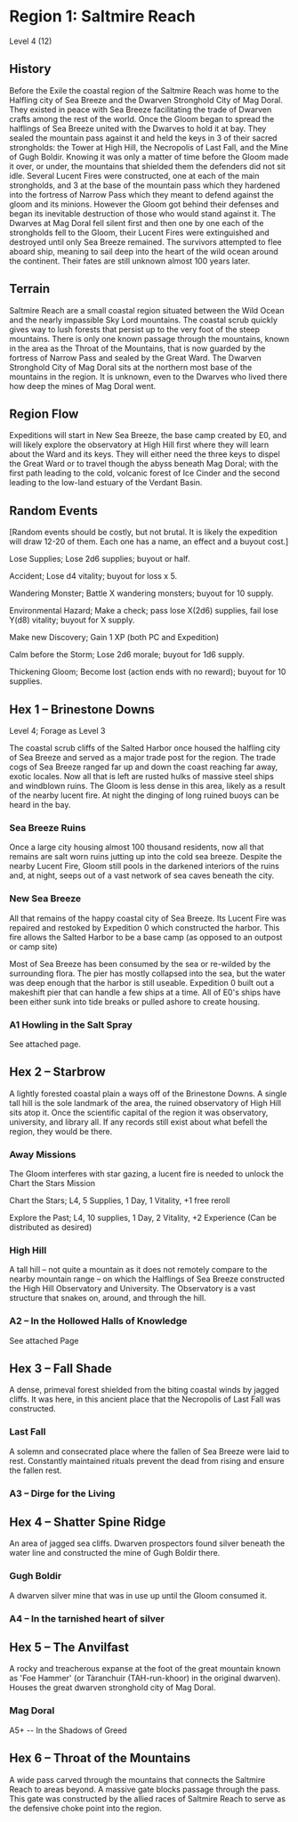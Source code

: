 # Region 1: Saltmire Reach 

Level 4 (12)  

## History 

Before the Exile the coastal region of the Saltmire Reach was home to the Halfling city of Sea Breeze and the Dwarven Stronghold City of Mag Doral. They existed in peace with Sea Breeze facilitating the trade of Dwarven crafts among the rest of the world. Once the Gloom began to spread the halflings of Sea Breeze united with the Dwarves to hold it at bay. They sealed the mountain pass against it and held the keys in 3 of their sacred strongholds: the Tower at High Hill, the Necropolis of Last Fall, and the Mine of Gugh Boldir. Knowing it was only a matter of time before the Gloom made it over, or under, the mountains that shielded them the defenders did not sit idle. Several Lucent Fires were constructed, one at each of the main strongholds, and 3 at the base of the mountain pass which they hardened  into the fortress of Narrow Pass which they meant to defend against the gloom and its minions. However the Gloom got behind their defenses and began its inevitable destruction of those who would stand against it.  The Dwarves at Mag Doral fell silent first and then one by one each of the strongholds fell to the Gloom, their Lucent Fires were extinguished and destroyed until only Sea Breeze remained. The survivors attempted to flee aboard ship, meaning to sail deep into the heart of the wild ocean around the continent. Their fates are still unknown almost 100 years later. 

## Terrain 

Saltmire Reach are a small coastal region situated between the Wild Ocean and the nearly impassible Sky Lord mountains. The coastal scrub quickly gives way to lush forests that persist up to the very foot of the steep mountains. There is only one known passage through the mountains, known in the area as the Throat of the Mountains, that is now guarded by the fortress of Narrow Pass and sealed by the Great Ward. The Dwarven Stronghold City of Mag Doral sits at the northern most base of the mountains in the region. It is unknown, even to the Dwarves who lived there how deep the mines of Mag Doral went. 

## Region Flow 

Expeditions will start in New Sea Breeze, the base camp created by E0, and will likely explore the observatory at High Hill first where they will learn about the Ward and its keys. They will either need the three keys to dispel the Great Ward or to travel though the abyss beneath Mag Doral; with the first path leading to the cold, volcanic forest of Ice Cinder and the second leading to the low-land estuary of the Verdant Basin. 

## Random Events 

[Random events should be costly, but not brutal. It is likely the expedition will draw 12-20 of them. Each one has a name, an effect and a buyout cost.] 

Lose Supplies; Lose 2d6 supplies; buyout or half. 

Accident; Lose d4 vitality; buyout for loss x 5. 

Wandering Monster; Battle X wandering monsters; buyout for 10 supply. 

Environmental Hazard; Make a check; pass lose X(2d6) supplies, fail lose Y(d8) vitality; buyout for X supply. 

Make new Discovery; Gain 1 XP (both PC and Expedition) 

Calm before the Storm; Lose 2d6 morale; buyout for 1d6 supply. 

Thickening Gloom; Become lost (action ends with no reward); buyout for 10 supplies. 

 



## Hex 1 – Brinestone Downs 

Level 4; Forage as Level 3 

The coastal scrub cliffs of the Salted Harbor once housed the halfling city of Sea Breeze and served as a major trade post for the region. The trade cogs of Sea Breeze ranged far up and down the coast reaching far away, exotic locales. Now all that is left are rusted hulks of massive steel ships and windblown ruins. The Gloom is less dense in this area, likely as a result of the nearby lucent fire. At night the dinging of long ruined buoys can be heard in the bay. 

 



 

 

### Sea Breeze Ruins 

 

Once a large city housing almost 100 thousand residents, now all that remains are salt worn ruins jutting up into the cold sea breeze. Despite the nearby Lucent Fire, Gloom still pools in the darkened interiors of the ruins and, at night, seeps out of a vast network of sea caves beneath the city. 

 

### New Sea Breeze 

 

All that remains of the happy coastal city of Sea Breeze. Its Lucent Fire was repaired and restoked by Expedition 0 which constructed the harbor. This fire allows the Salted Harbor to be a base camp (as opposed to an outpost or camp site) 

 

Most of Sea Breeze has been consumed by the sea or re-wilded by the surrounding flora.  The pier has mostly collapsed into the sea, but the water was deep enough that the harbor is still useable. Expedition 0 built out a makeshift pier that can handle a few ships at a time. All of E0's ships have been either sunk into tide breaks or pulled ashore to create housing. 

 

### A1 Howling in the Salt Spray  

 

See attached page. 

 

## Hex 2 – Starbrow 

 

A lightly forested coastal plain a ways off of the Brinestone Downs. A single tall hill is the sole landmark of the area, the ruined observatory of High Hill sits atop it. Once the scientific capital of the region it was observatory, university, and library all. If any records still exist about what befell the region, they would be there. 

 

### Away Missions 

 

The Gloom interferes with star gazing, a lucent fire is needed to unlock the Chart the Stars Mission 

Chart the Stars; L4, 5 Supplies, 1 Day, 1 Vitality, +1 free reroll 

Explore the Past; L4, 10 supplies, 1 Day, 2 Vitality, +2 Experience (Can be distributed as desired) 

 

### High Hill 

 

A tall hill – not quite a mountain as it does not remotely compare to the nearby mountain range – on which the Halflings of Sea Breeze constructed the High Hill Observatory and University. The Observatory is a vast structure that snakes on, around, and through the hill. 

 

### A2 – In the Hollowed Halls of Knowledge 

 

See attached Page 

 

## Hex 3 – Fall Shade 

 

A dense, primeval forest shielded from the biting coastal winds by jagged cliffs. It was here, in this ancient place that the Necropolis of Last Fall was constructed. 

 

### Last Fall 

 

A solemn and consecrated place where the fallen of Sea Breeze were laid to rest. Constantly maintained rituals prevent the dead from rising and ensure the fallen rest. 

 

### A3 – Dirge for the Living 

 

## Hex 4 – Shatter Spine Ridge 

 

An area of jagged sea cliffs. Dwarven prospectors found silver beneath the water line and constructed the mine of Gugh Boldir there. 

 

### Gugh Boldir 

 

A dwarven silver mine that was in use up until the Gloom consumed it. 

 

### A4 – In the tarnished heart of silver 

 

## Hex 5 – The Anvilfast 

 

A rocky and treacherous expanse at the foot of the great mountain known as 'Foe Hammer' (or Tàranchuir (TAH-run-khoor) in the original dwarven). Houses the great dwarven stronghold city of Mag Doral. 

 

### Mag Doral 

 

A5+ -- In the Shadows of Greed 

 

## Hex 6 – Throat of the Mountains 

 

A wide pass carved through the mountains that connects the Saltmire Reach to areas beyond. A massive gate blocks passage through the pass. This gate was constructed by the allied races of Saltmire Reach to serve as the defensive choke point into the region. 

 

 